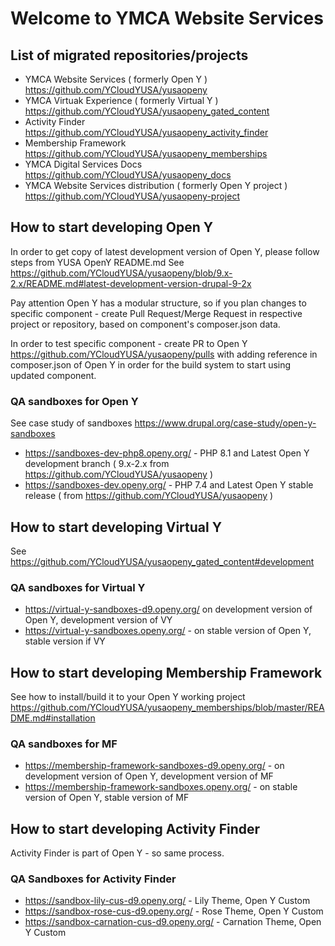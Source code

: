 # Welcome to YMCA Website Services 


## List of migrated repositories/projects

- YMCA Website Services ( formerly Open Y )  https://github.com/YCloudYUSA/yusaopeny
- YMCA Virtuak Experience ( formerly Virtual Y ) https://github.com/YCloudYUSA/yusaopeny_gated_content
- Activity Finder https://github.com/YCloudYUSA/yusaopeny_activity_finder
- Membership Framework https://github.com/YCloudYUSA/yusaopeny_memberships
- YMCA Digital Services Docs https://github.com/YCloudYUSA/yusaopeny_docs
- YMCA Website Services distribution ( formerly Open Y project ) https://github.com/YCloudYUSA/yusaopeny-project

## How to start developing Open Y

In order to get copy of latest development version of Open Y, please follow steps from YUSA OpenY README.md
See https://github.com/YCloudYUSA/yusaopeny/blob/9.x-2.x/README.md#latest-development-version-drupal-9-2x

Pay attention Open Y has a modular structure, so if you plan changes to specific component - create Pull Request/Merge Request in respective project or repository, based on component's composer.json data.

In order to test specific component - create PR to Open Y https://github.com/YCloudYUSA/yusaopeny/pulls with adding reference in composer.json of Open Y in order for the build system to start using updated component.

### QA sandboxes for Open Y

See case study of sandboxes https://www.drupal.org/case-study/open-y-sandboxes

- https://sandboxes-dev-php8.openy.org/ - PHP 8.1 and Latest Open Y development branch ( 9.x-2.x from https://github.com/YCloudYUSA/yusaopeny )
- https://sandboxes-dev.openy.org/ - PHP 7.4 and Latest Open Y stable release ( from https://github.com/YCloudYUSA/yusaopeny )

## How to start developing Virtual Y

See https://github.com/YCloudYUSA/yusaopeny_gated_content#development

### QA sandboxes for Virtual Y

- https://virtual-y-sandboxes-d9.openy.org/ on development version of Open Y, development version of VY
- https://virtual-y-sandboxes.openy.org/ - on stable version of Open Y, stable version if VY

## How to start developing Membership Framework

See how to install/build it to your Open Y working project https://github.com/YCloudYUSA/yusaopeny_memberships/blob/master/README.md#installation


### QA sandboxes for MF

- https://membership-framework-sandboxes-d9.openy.org/ - on development version of Open Y, development version of MF 
- https://membership-framework-sandboxes.openy.org/ - on stable version of Open Y, stable version of MF

## How to start developing Activity Finder

Activity Finder is part of Open Y - so same process.

### QA Sandboxes for Activity Finder

- https://sandbox-lily-cus-d9.openy.org/ - Lily Theme, Open Y Custom
- https://sandbox-rose-cus-d9.openy.org/ - Rose Theme, Open Y Custom
- https://sandbox-carnation-cus-d9.openy.org/ - Carnation Theme, Open Y Custom
